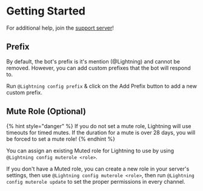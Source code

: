 # Getting Started

For additional help, join the [support server](https://short.lightsage.dev/discord)!

## Prefix

By default, the bot's prefix is it's mention (@Lightning) and cannot be removed. However, you can add custom prefixes that the bot will respond to.

Run `@Lightning config prefix` & click on the Add Prefix button to add a new custom prefix.

## Mute Role (Optional)

{% hint style="danger" %}
If you do not set a mute role, Lightning will use timeouts for timed mutes. If the duration for a mute is over 28 days, you will be forced to set a mute role!
{% endhint %}

You can assign an existing Muted role for Lightning to use by using `@Lightning config muterole <role>`.

If you don't have a Muted role, you can create a new role in your server's settings, then use `@Lightning config muterole <role>`, then run `@Lightning config muterole update` to set the proper permissions in every channel. 

